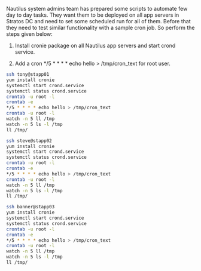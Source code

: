 Nautilus system admins team has prepared some scripts to automate few day to day tasks. They want them to be deployed on all app servers in Stratos DC and need to set some scheduled run for all of them. Before that they need to test similar functionality with a sample cron job. So perform the steps given below:


1. Install cronie package on all Nautilus app servers and start crond service.

2. Add a cron */5 * * * * echo hello > /tmp/cron_text for root user.



```sh
ssh tony@stapp01
yum install cronie
systemctl start crond.service
systemctl status crond.service
crontab -u root -l
crontab -e
*/5 * * * * echo hello > /tmp/cron_text
crontab -u root -l
watch -n 5 ll /tmp
watch -n 5 ls -l /tmp
ll /tmp/

ssh steve@stapp02
yum install cronie 
systemctl start crond.service
systemctl status crond.service
crontab -u root -l
crontab -e
*/5 * * * * echo hello > /tmp/cron_text
crontab -u root -l
watch -n 5 ll /tmp
watch -n 5 ls -l /tmp
ll /tmp/

ssh banner@stapp03
yum install cronie 
systemctl start crond.service
systemctl status crond.service
crontab -u root -l
crontab -e
*/5 * * * * echo hello > /tmp/cron_text
crontab -u root -l
watch -n 5 ll /tmp
watch -n 5 ls -l /tmp
ll /tmp/
```
